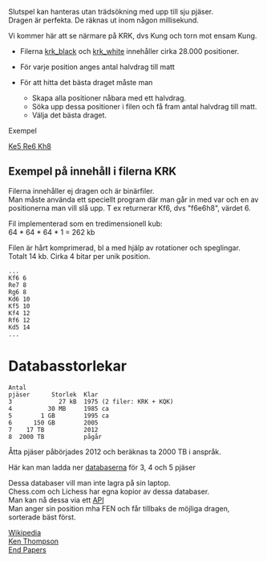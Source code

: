 Slutspel kan hanteras utan trädsökning med upp till sju pjäser.  
Dragen är perfekta. 
De räknas ut inom någon millisekund.  

Vi kommer här att se närmare på KRK, dvs Kung och torn mot ensam Kung.

* Filerna [krk_black](http://tablebase.sesse.net/3-4-5/krk.nbb.emd) och [krk_white](http://tablebase.sesse.net/3-4-5/krk.nbw.emd) innehåller cirka 28.000 positioner.

* För varje position anges antal halvdrag till matt 
* För att hitta det bästa draget måste man
    * Skapa alla positioner nåbara med ett halvdrag.
    * Söka upp dessa positioner i filen och få fram antal halvdrag till matt.
    * Välja det bästa draget. 

Exempel   

[Ke5 Re6 Kh8](https://syzygy-tables.info/?fen=7k/8/4R3/4K3/8/8/8/8_w_-_-_0_1)

## Exempel på innehåll i filerna KRK

Filerna innehåller ej dragen och är binärfiler.  
Man måste använda ett speciellt program där man går in med var och en av positionerna man vill slå upp. T ex returnerar Kf6, dvs "f6e6h8", värdet 6.  

Fil implementerad som en tredimensionell kub:  
64 * 64 * 64 * 1 = 262 kb  

Filen är hårt komprimerad, bl a med hjälp av rotationer och speglingar.  
Totalt 14 kb. Cirka 4 bitar per unik position.  

```
...
Kf6 6
Re7 8
Rg6 8
Kd6 10
Kf5 10
Kf4 12
Rf6 12
Kd5 14
...
```

# Databasstorlekar

```
Antal
pjäser      Storlek  Klar
3             27 kB  1975 (2 filer: KRK + KQK)
4          30 MB     1985 ca
5        1 GB        1995 ca
6      150 GB        2005
7    17 TB           2012
8  2000 TB           pågår
```

Åtta pjäser påbörjades 2012 och beräknas ta 2000 TB i anspråk.

Här kan man ladda ner [databaserna](http://tablebase.sesse.net/3-4-5/) för 3, 4 och 5 pjäser

Dessa databaser vill man inte lagra på sin laptop.  
Chess.com och Lichess har egna kopior av dessa databaser.  
Man kan nå dessa via ett [API](https://tablebase.lichess.ovh/standard?fen=7k/8/4R3/4K3/8/8/8/8%20w%20-%20-%200%201)  
Man anger sin position mha FEN och får tillbaks de möjliga dragen, sorterade bäst först.

[Wikipedia](https://en.wikipedia.org/wiki/Endgame_tablebase)  
[Ken Thompson](https://en.wikipedia.org/wiki/Ken_Thompson)  
[End Papers](https://web.archive.org/web/20090325093618/http://www.gadycosteff.com/eg/eg52.pdf)  